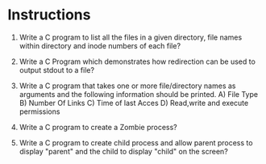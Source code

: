 # Instructions

1. Write a C program to list all the files in a given directory, file names within directory and inode numbers of each file?

2. Write a C Program which demonstrates how redirection can be used to output stdout to a file?

3. Write a C program that takes one or more file/directory names as arguments and the following information should be printed. A) File Type B) Number Of Links C) Time of last Acces D) Read,write and execute permissions

4. Write a C program to create a Zombie process?

5. Write a C program to create child process and allow parent process to display "parent" and the child to display "child" on the screen?
